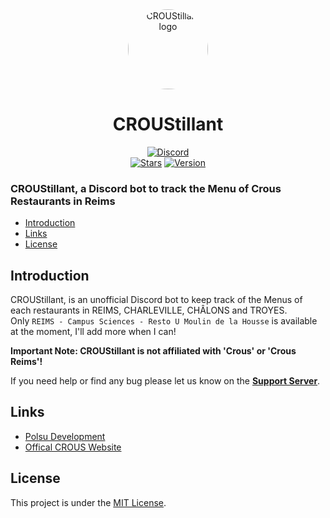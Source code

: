 <div align="center">
    <a href="https://discord.gg/xm9QX3Q"><img src="https://cdn.discordapp.com/avatars/1024564077068025867/6a34f53da38418d3f40ecc760ba34729.png?size=1024" alt="CROUStillant logo" height="128" style="border-radius: 50%"></a>
    <h1>CROUStillant</h1>
</div>
<div align="center">
        <a href="https://discord.gg/xm9QX3Q"><img src="https://img.shields.io/discord/761623845119328257?color=blue&label=Polsu Support Discord&logo=discord&style=for-the-badge" alt="Discord"></a>
        <br>
        <a href="https://github.com/Polsulpicien/CROUStillant"><img src="https://img.shields.io/github/stars/Polsulpicien/CROUStillant?style=for-the-badge" alt="Stars"></a>
        <a href="https://github.com/Polsulpicien/CROUStillant"><img src="https://img.shields.io/github/v/release/polsulpicien/CROUStillant?color=red&label=Version&logo=github&style=for-the-badge" alt="Version"></a>
        <br>
</div>
<p align="center">
    <h3>CROUStillant, a Discord bot to track the Menu of Crous Restaurants in Reims</h3>
</p>

  - [Introduction](https://github.com/Polsulpicien/CROUStillant/#introduction)  
  - [Links](https://github.com/Polsulpicien/CROUStillant/#links)  
  - [License](https://github.com/Polsulpicien/CROUStillant/#license) 

## Introduction  

CROUStillant, is an unofficial Discord bot to keep track of the Menus of each restaurants in REIMS, CHARLEVILLE, CHÂLONS and TROYES.  
Only `REIMS - Campus Sciences - Resto U Moulin de la Housse` is available at the moment, I'll add more when I can!  
    
**Important Note: CROUStillant __is not__ affiliated with 'Crous' or 'Crous Reims'!**   
   
   
If you need help or find any bug please let us know on the **[Support Server](https://discord.gg/xm9QX3Q)**.   

## Links

- [Polsu Development](https://discord.gg/xm9QX3Q)
- [Offical CROUS Website](https://www.crous-reims.fr/)


## License
This project is under the [MIT License](https://github.com/Polsulpicien/CROUStillant/blob/main/LICENSE).
